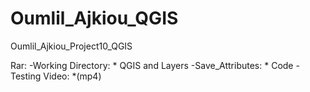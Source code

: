 # Oumlil_Ajkiou_QGIS
Oumlil_Ajkiou_Project10_QGIS

Rar: -Working Directory: * QGIS and Layers -Save_Attributes: * Code -Testing Video: *(mp4)
